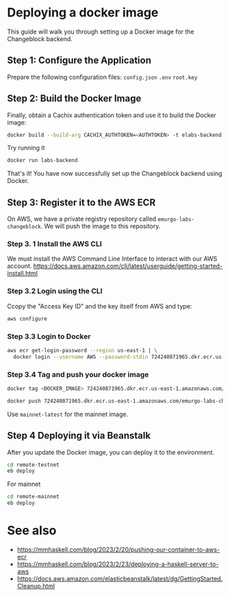 # Deploying a docker image

This guide will walk you through setting up a Docker image for the Changeblock backend.

## Step 1: Configure the Application

Prepare the following configuration files:
 `config.json`
`.env`
`root.key`

## Step 2: Build the Docker Image

Finally, obtain a Cachix authentication token and use it to build the Docker image:

```bash
docker build --build-arg CACHIX_AUTHTOKEN=<AUTHTOKEN> -t elabs-backend .
```

Try running it

```bash
docker run labs-backend
```

That's it! You have now successfully set up the Changeblock backend using Docker.

## Step 3: Register it to the AWS ECR

On AWS, we have a private registry repository called `emurgo-labs-changeblock`. We will push the image to this repository.

### Step 3. 1 Install the AWS CLI
We must install the AWS Command Line Interface to interact with our AWS account. https://docs.aws.amazon.com/cli/latest/userguide/getting-started-install.html

### Step 3.2 Login using the CLI

Ccopy the "Access Key ID" and the key itself from AWS and type:

```bash
aws configure
```

### Step 3.3 Login to Docker

```bash
aws ecr get-login-password --region us-east-1 | \
  docker login --username AWS --password-stdin 724240871965.dkr.ecr.us-east-1.amazonaws.com
```
### Step 3.4 Tag and push your docker image

```bash
docker tag <DOCKER_IMAGE> 724240871965.dkr.ecr.us-east-1.amazonaws.com/emurgo-labs-changeblock:testnet-latest

docker push 724240871965.dkr.ecr.us-east-1.amazonaws.com/emurgo-labs-changeblock:testnet-latest
```

Use `mainnet-latest` for the mainnet image.

## Step 4 Deploying it via Beanstalk
After you update the Docker image, you can deploy it to the environment.

```bash
cd remote-testnet
eb deploy
```

For mainnet

```bash
cd remote-mainnet
eb deploy
```
# See also
* https://mmhaskell.com/blog/2023/2/20/pushing-our-container-to-aws-ecr
* https://mmhaskell.com/blog/2023/2/23/deploying-a-haskell-server-to-aws
* https://docs.aws.amazon.com/elasticbeanstalk/latest/dg/GettingStarted.Cleanup.html
